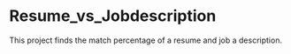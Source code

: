 # Resume_vs_Jobdescription
This project finds the match percentage of a resume and job a description.
